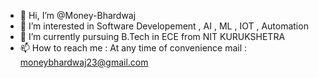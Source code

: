 - 👋 Hi, I’m @Money-Bhardwaj
- 👀 I’m interested in Software Developement , AI , ML , IOT , Automation
- 🌱 I’m currently pursuing B.Tech in ECE from NIT KURUKSHETRA
- 📫 How to reach me : At any time of convenience mail : moneybhardwaj23@gmail.com

<!---
Money-Bhardwaj/Money-Bhardwaj is a ✨ special ✨ repository because its `README.md` (this file) appears on your GitHub profile.
You can click the Preview link to take a look at your changes.
--->
